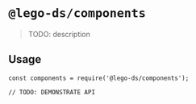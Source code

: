 # `@lego-ds/components`

> TODO: description

## Usage

```
const components = require('@lego-ds/components');

// TODO: DEMONSTRATE API
```
